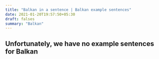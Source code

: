 ```yaml
---
title: "Balkan in a sentence | Balkan example sentences"
date: 2021-01-20T19:57:50+05:30
draft: falses
summary: "Balkan"
---
```

## Unfortunately, we have no example sentences for Balkan                 
